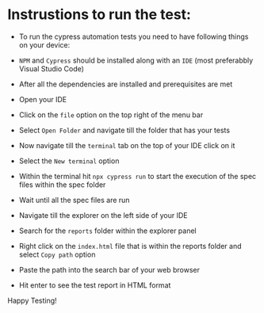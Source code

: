 # Instrustions to run the test:
- To run the cypress automation tests you need to have following things on your device:
- `NPM` and `Cypress` should be installed along with an `IDE` (most preferabbly Visual Studio Code)

- After all the dependencies are installed and prerequisites are met
-  Open your IDE
- Click on the `file` option on the top right of the menu bar
- Select `Open Folder` and navigate till the folder that has your tests
- Now navigate till the `terminal` tab on the top of your IDE click on it
- Select the `New terminal` option
- Within the terminal hit `npx cypress run` to start the execution of the spec files within the spec folder
- Wait until all the spec files are run
- Navigate till the explorer on the left side of your IDE
- Search for the `reports` folder within the explorer panel
- Right click on the `index.html` file that is within the reports folder and select `Copy path` option
- Paste the path into the search bar of your web browser
- Hit enter to see the test report in HTML format


Happy Testing!
